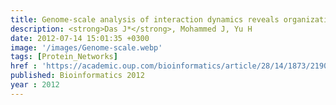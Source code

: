 ```yaml
---
title: Genome-scale analysis of interaction dynamics reveals organization of biological networks
description: <strong>Das J*</strong>, Mohammed J, Yu H
date: 2012-07-14 15:01:35 +0300
image: '/images/Genome-scale.webp' 
tags: [Protein_Networks]
href : 'https://academic.oup.com/bioinformatics/article/28/14/1873/219036?login=true'
published: Bioinformatics 2012
year : 2012
---
```

